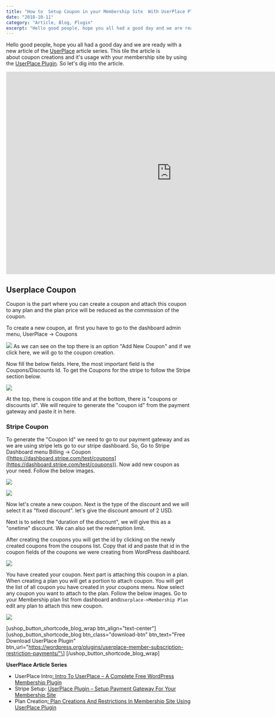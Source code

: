 ```yaml
---
title: "How to  Setup Coupon in your Membership Site  With UserPlace Plugin"
date: "2018-10-11"
category: "Article, Blog, Plugin"
excerpt: "Hello good people, hope you all had a good day and we are ready with a new article of the UserPlace article series. This tile the article is about coupon creations and it’s usage with your membership site by using the UserPlace Plugin. So let’s dig into the article. ﻿ Userplace Coupon Coupon is the part where"
---
```


Hello good people, hope you all had a good day and we are ready with a new article of the [UserPlace](https://redq.io/userplace) article series. This tile the article is about coupon creations and it's usage with your membership site by using the [UserPlace Plugin](https://wordpress.org/plugins/userplace-member-subscription-restriction-payments/). So let's dig into the article.

<iframe src="https://www.youtube.com/embed/VcJ95WyzCtc" width="900" height="550" frameborder="0" allowfullscreen="allowfullscreen"><span data-mce-type="bookmark" style="display: inline-block; width: 0px; overflow: hidden; line-height: 0;" class="mce_SELRES_start">﻿</span></iframe>

## **Userplace Coupon**

Coupon is the part where you can create a coupon and attach this coupon to any plan and the plan price will be reduced as the commission of the coupon.

To create a new coupon, at  first you have to go to the dashboard admin menu, UserPlace -> Coupons

![](/assets/blog/images/u90.png) As we can see on the top there is an option "Add New Coupon" and if we click here, we will go to the coupon creation.

Now fill the below fields. Here, the most important field is the Coupons/Discounts Id. To get the Coupons for the stripe to follow the Stripe section below.

![](/assets/blog/images/u91.png)

At the top, there is coupon title and at the bottom, there is "coupons or discounts id". We will require to generate the "coupon id" from the payment gateway and paste it in here.

### **Stripe Coupon**

To generate the "Coupon Id" we need to go to our payment gateway and as we are using stripe lets go to our stripe dashboard. So, Go to Stripe Dashboard menu Billing -> Coupon ([https://dashboard.stripe.com/test/coupons](https://dashboard.stripe.com/test/coupons)). Now add new coupon as your need. Follow the below images.

![](/assets/blog/images/u93.png)

![](/assets/blog/images/u94.png)

Now let's create a new coupon. Next is the type of the discount and we will select it as "fixed discount". let's give the discount amount of 2 USD.

Next is to select the "duration of the discount", we will give this as a "onetime" discount. We can also set the redemption limit.

After creating the coupons you will get the id by clicking on the newly created coupons from the coupons list. Copy that id and paste that id in the coupon fields of the coupons we were creating from WordPress dashboard.

![](/assets/blog/images/u95.png)



You have created your coupon. Next part is attaching this coupon in a plan. When creating a plan you will get a portion to attach coupon. You will get the list of all coupon you have created in your coupons menu. Now select any coupon you want to attach to the plan. Follow the below images. Go to your Membership plan list from dashboard and`Userplace->Membership Plan` edit any plan to attach this new coupon.

![](/assets/blog/images/u96.png)



\[ushop_button_shortcode_blog_wrap btn_align="text-center"\] \[ushop_button_shortcode_blog btn_class="download-btn" btn_text="Free Download UserPlace Plugin" btn_url="https://wordpress.org/plugins/userplace-member-subscription-restriction-payments/"\] \[/ushop_button_shortcode_blog_wrap\]

**UserPlace Article Series**

- UserPlace Intro[: Intro To UserPlace – A Complete Free WordPress Membership Plugin](https://redq.io/blog/userplace-wordpress-membership-plugin-free/)
- Stripe Setup: [UserPlace Plugin – Setup Payment Gateway For Your Membership Site](https://redq.io/blog/membership-plugin-with-payment-gateways/)
- Plan Creation[: Plan Creations And Restrictions In Membership Site Using UserPlace Plugin](https://redq.io/blog/membership-plugin-with-payment-gateways/)
